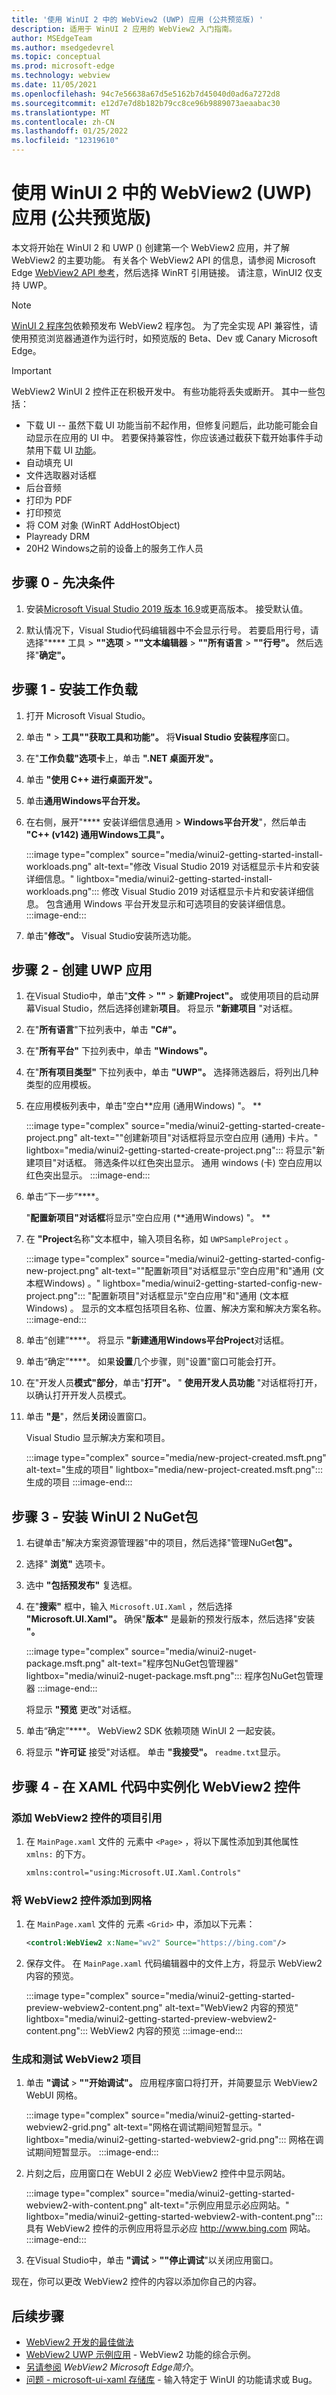 ```yaml
---
title: '使用 WinUI 2 中的 WebView2 (UWP) 应用 (公共预览版) '
description: 适用于 WinUI 2 应用的 WebView2 入门指南。
author: MSEdgeTeam
ms.author: msedgedevrel
ms.topic: conceptual
ms.prod: microsoft-edge
ms.technology: webview
ms.date: 11/05/2021
ms.openlocfilehash: 94c7e56638a67d5e5162b7d45040d0ad6a7272d8
ms.sourcegitcommit: e12d7e7d8b182b79cc8ce96b9889073aeaabac30
ms.translationtype: MT
ms.contentlocale: zh-CN
ms.lasthandoff: 01/25/2022
ms.locfileid: "12319610"
---
```

# <a name="get-started-with-webview2-in-winui-2-uwp-apps-public-preview"></a>使用 WinUI 2 中的 WebView2 (UWP) 应用 (公共预览版) 

本文将开始在 WinUI 2 和 UWP () 创建第一个 WebView2 应用，并了解 WebView2 的主要功能。 有关各个 WebView2 API 的信息，请参阅 Microsoft Edge [WebView2 API 参考](../webview2-api-reference.md)，然后选择 WinRT 引用链接。 请注意，WinUI2 仅支持 UWP。

> [!NOTE]
> [WinUI 2 程序包](https://www.nuget.org/packages/Microsoft.UI.Xaml/2.8.0-prerelease.210927001)依赖预发布 WebView2 程序包。 为了完全实现 API 兼容性，请使用预览浏览器通道作为运行时，如预览版的 Beta、Dev 或 Canary Microsoft Edge。

> [!Important]
> WebView2 WinUI 2 控件正在积极开发中。 有些功能将丢失或断开。 其中一些包括：
> * 下载 UI -- 虽然下载 UI 功能当前不起作用，但修复问题后，此功能可能会自动显示在应用的 UI 中。  若要保持兼容性，你应该通过截获下载开始事件手动禁用下载 UI [功能](/microsoft-edge/webview2/reference/winrt/microsoft_web_webview2_core/corewebview2downloadstartingeventargs)。
> * 自动填充 UI
> * 文件选取器对话框
> * 后台音频
> * 打印为 PDF
> * 打印预览
> * 将 COM 对象 (WinRT AddHostObject) 
> * Playready DRM
> * 20H2 Windows之前的设备上的服务工作人员

## <a name="step-0---prerequisites"></a>步骤 0 - 先决条件

1.  安装[Microsoft Visual Studio 2019 版本 16.9](/visualstudio/releases/2019/release-notes-v16.9)或更高版本。 接受默认值。

1.  默认情况下，Visual Studio代码编辑器中不会显示行号。 若要启用行号，请选择"**** 工具  >  **""选项**  >  **""文本编辑器**  >  **""所有语言**  >  **""行号"。**  然后选择"**确定"。**


## <a name="step-1---install-workloads"></a>步骤 1 - 安装工作负载

1.  打开 Microsoft Visual Studio。
 
1.  单击 **"**  >  **工具""获取工具和功能"。**  将**Visual Studio 安装程序**窗口。

1.  在"**工作负载"选项卡**上，单击 **".NET 桌面开发"。**

1.  单击 **"使用 C++ 进行桌面开发"。**

1.  单击**通用Windows平台开发。**

1. 在右侧，展开"**** 安装详细信息通用  >  **Windows平台开发**"，然后单击 **"C++ (v142) 通用Windows工具"。**

    :::image type="complex" source="media/winui2-getting-started-install-workloads.png" alt-text="修改 Visual Studio 2019 对话框显示卡片和安装详细信息。" lightbox="media/winui2-getting-started-install-workloads.png":::
       修改 Visual Studio 2019 对话框显示卡片和安装详细信息。 包含通用 Windows 平台开发显示和可选项目的安装详细信息。
    :::image-end:::

1.  单击"**修改"。** Visual Studio安装所选功能。


## <a name="step-2---create-a-uwp-app"></a>步骤 2 - 创建 UWP 应用

1.  在Visual Studio中，单击"**文件**  >  **""**  >  **新建Project"。**  或使用项目的启动屏幕Visual Studio，然后选择创建新**项目**。  将显示 **"新建项目** "对话框。

1.  在"**所有语言**"下拉列表中，单击 **"C#"。**

1.  在"**所有平台"** 下拉列表中，单击 **"Windows"。**

1.  在"**所有项目类型"** 下拉列表中，单击 **"UWP"。**  选择筛选器后，将列出几种类型的应用模板。

1.  在应用模板列表中，单击"空白**应用 (通用Windows) "。 **

    :::image type="complex" source="media/winui2-getting-started-create-project.png" alt-text="&quot;创建新项目&quot;对话框将显示空白应用 (通用) 卡片。" lightbox="media/winui2-getting-started-create-project.png":::
       将显示"新建项目"对话框。 筛选条件以红色突出显示。 通用 windows (卡) 空白应用以红色突出显示。
    :::image-end:::

1.  单击“下一步”****。

    "**配置新项目"对话框**将显示"空白应用 (**通用Windows) "。 **

1.  在 **"Project**名称"文本框中，输入项目名称，如 `UWPSampleProject` 。

    :::image type="complex" source="media/winui2-getting-started-config-new-project.png" alt-text="&quot;配置新项目&quot;对话框显示&quot;空白应用&quot;和&quot;通用 (文本框Windows) 。" lightbox="media/winui2-getting-started-config-new-project.png":::
       "配置新项目"对话框显示"空白应用"和"通用 (文本框Windows) 。 显示的文本框包括项目名称、位置、解决方案和解决方案名称。
    :::image-end:::

1.  单击“创建”****。  将显示 **"新建通用Windows平台Project**对话框。

1.  单击“确定”****。  如果**设置**几个步骤，则"设置"窗口可能会打开。

1.  在"开发人员**模式"部分**，单击"**打开"。**  " **使用开发人员功能** "对话框将打开，以确认打开开发人员模式。

1.  单击 **"是**"，然后**关闭**设置窗口。

    Visual Studio 显示解决方案和项目。

    :::image type="complex" source="media/new-project-created.msft.png" alt-text="生成的项目" lightbox="media/new-project-created.msft.png":::
        生成的项目
    :::image-end:::

## <a name="step-3---install-the-winui-2-nuget-package"></a>步骤 3 - 安装 WinUI 2 NuGet包

1.  右键单击"解决方案资源管理器"中的项目，然后选择"管理NuGet**包"。**

1.  选择" **浏览"** 选项卡。

1.  选中 **"包括预发布"** 复选框。

1.  在"**搜索"** 框中，输入 `Microsoft.UI.Xaml` ，然后选择 **"Microsoft.UI.Xaml"。**  确保"**版本"** 是最新的预发行版本，然后选择"安装 **"。**

    :::image type="complex" source="media/winui2-nuget-package.msft.png" alt-text="程序包NuGet包管理器" lightbox="media/winui2-nuget-package.msft.png":::
       程序包NuGet包管理器
    :::image-end:::

    将显示 **"预览** 更改"对话框。

1.  单击“确定”****。 WebView2 SDK 依赖项随 WinUI 2 一起安装。

    <!-- "Microsoft.UI.Xaml" here is equiv to WinUI 2; same team -->

1.  将显示 **"许可证** 接受"对话框。 单击 **"我接受"。**  `readme.txt`显示。

<!-- note: install halted after only WinUI 2 component, it didn't seem to install WebView2 even though that was the 2nd item listed.  assume that's ok now on my machine. -->


## <a name="step-4---instantiate-the-webview2-control-in-xaml-code"></a>步骤 4 - 在 XAML 代码中实例化 WebView2 控件

### <a name="add-the-project-reference-for-the-webview2-control"></a>添加 WebView2 控件的项目引用

1.  在 `MainPage.xaml` 文件的 元素中 `<Page>` ，将以下属性添加到其他属性 `xmlns:` 的下方。

    ```xml
    xmlns:control="using:Microsoft.UI.Xaml.Controls"
    ```

### <a name="add-the-webview2-control-to-the-grid"></a>将 WebView2 控件添加到网格

1.  在 `MainPage.xaml` 文件的 元素 `<Grid>` 中，添加以下元素：

    ```xml
    <control:WebView2 x:Name="wv2" Source="https://bing.com"/>
    ```

1.  保存文件。 在 `MainPage.xaml` 代码编辑器中的文件上方，将显示 WebView2 内容的预览。

    :::image type="complex" source="media/winui2-getting-started-preview-webview2-content.png" alt-text="WebView2 内容的预览" lightbox="media/winui2-getting-started-preview-webview2-content.png":::
       WebView2 内容的预览
    :::image-end:::

### <a name="build-and-test-the-webview2-project"></a>生成和测试 WebView2 项目

1.  单击 **"调试**  >  **""开始调试"。**  应用程序窗口将打开，并简要显示 WebView2 WebUI 网格。

    :::image type="complex" source="media/winui2-getting-started-webview2-grid.png" alt-text="网格在调试期间短暂显示。" lightbox="media/winui2-getting-started-webview2-grid.png":::
       网格在调试期间短暂显示。
    :::image-end:::

1.  片刻之后，应用窗口在 WebUI 2 必应 WebView2 控件中显示网站。

    :::image type="complex" source="media/winui2-getting-started-webview2-with-content.png" alt-text="示例应用显示必应网站。" lightbox="media/winui2-getting-started-webview2-with-content.png":::
       具有 WebView2 控件的示例应用将显示必应 http://www.bing.com 网站。
    :::image-end:::

1.  在Visual Studio中，单击 **"调试**  >  **""停止调试**"以关闭应用窗口。

现在，你可以更改 WebView2 控件的内容以添加你自己的内容。


<!-- ====================================================================== -->
## <a name="next-steps"></a>后续步骤

*  [WebView2 开发的最佳做法](../concepts/developer-guide.md)
*  [WebView2 UWP 示例应用](https://github.com/MicrosoftEdge/WebView2Samples/tree/master/SampleApps/webview2_sample_uwp) - WebView2 功能的综合示例。
*  [另请参阅](../index.md#see-also) _WebView2 Microsoft Edge简介_。
*  [问题 - microsoft-ui-xaml 存储库](https://github.com/microsoft/microsoft-ui-xaml/issues) - 输入特定于 WinUI 的功能请求或 Bug。
